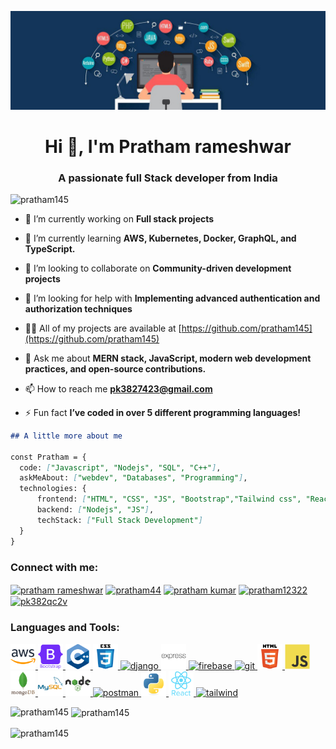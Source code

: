 ![logo](1630053356860mbahead.jpg)
<h1 align="center">Hi 👋, I'm Pratham rameshwar</h1>
<h3 align="center">A passionate full Stack developer from India</h3>


<p align="left"> <img src="https://komarev.com/ghpvc/?username=pratham145&label=Profile%20views&color=0e75b6&style=flat" alt="pratham145" /> </p>

- 🔭 I’m currently working on **Full stack projects**

- 🌱 I’m currently learning **AWS, Kubernetes, Docker, GraphQL, and TypeScript.**

- 👯 I’m looking to collaborate on **Community-driven development projects**

- 🤝 I’m looking for help with **Implementing advanced authentication and authorization techniques**

- 👨‍💻 All of my projects are available at [https://github.com/pratham145](https://github.com/pratham145)

- 💬 Ask me about **MERN stack, JavaScript, modern web development practices, and open-source contributions.**

- 📫 How to reach me **pk3827423@gmail.com**

- ⚡ Fun fact **I’ve coded in over 5 different programming languages!**

```markdown
## A little more about me

const Pratham = {
  code: ["Javascript", "Nodejs", "SQL", "C++"],
  askMeAbout: ["webdev", "Databases", "Programming"],
  technologies: {
      frontend: ["HTML", "CSS", "JS", "Bootstrap","Tailwind css", "React.js"],
      backend: ["Nodejs", "JS"],
      techStack: ["Full Stack Development"]
  }
}
```

<h3 align="left">Connect with me:</h3>
<p align="left">
<a href="https://linkedin.com/in/pratham rameshwar" target="blank"><img align="center" src="https://raw.githubusercontent.com/rahuldkjain/github-profile-readme-generator/master/src/images/icons/Social/linked-in-alt.svg" alt="pratham rameshwar" height="30" width="40" /></a>
<a href="https://www.codechef.com/users/pratham44" target="blank"><img align="center" src="https://cdn.jsdelivr.net/npm/simple-icons@3.1.0/icons/codechef.svg" alt="pratham44" height="30" width="40" /></a>
<a href="https://www.hackerrank.com/pratham kumar" target="blank"><img align="center" src="https://raw.githubusercontent.com/rahuldkjain/github-profile-readme-generator/master/src/images/icons/Social/hackerrank.svg" alt="pratham kumar" height="30" width="40" /></a>
<a href="https://www.leetcode.com/pratham12322" target="blank"><img align="center" src="https://raw.githubusercontent.com/rahuldkjain/github-profile-readme-generator/master/src/images/icons/Social/leet-code.svg" alt="pratham12322" height="30" width="40" /></a>
<a href="https://auth.geeksforgeeks.org/user/pk382qc2v" target="blank"><img align="center" src="https://raw.githubusercontent.com/rahuldkjain/github-profile-readme-generator/master/src/images/icons/Social/geeks-for-geeks.svg" alt="pk382qc2v" height="30" width="40" /></a>
</p>

<h3 align="left">Languages and Tools:</h3>
<p align="left"> <a href="https://aws.amazon.com" target="_blank" rel="noreferrer"> <img src="https://raw.githubusercontent.com/devicons/devicon/master/icons/amazonwebservices/amazonwebservices-original-wordmark.svg" alt="aws" width="40" height="40"/> </a> <a href="https://getbootstrap.com" target="_blank" rel="noreferrer"> <img src="https://raw.githubusercontent.com/devicons/devicon/master/icons/bootstrap/bootstrap-plain-wordmark.svg" alt="bootstrap" width="40" height="40"/> </a> <a href="https://www.w3schools.com/cpp/" target="_blank" rel="noreferrer"> <img src="https://raw.githubusercontent.com/devicons/devicon/master/icons/cplusplus/cplusplus-original.svg" alt="cplusplus" width="40" height="40"/> </a> <a href="https://www.w3schools.com/css/" target="_blank" rel="noreferrer"> <img src="https://raw.githubusercontent.com/devicons/devicon/master/icons/css3/css3-original-wordmark.svg" alt="css3" width="40" height="40"/> </a> <a href="https://www.djangoproject.com/" target="_blank" rel="noreferrer"> <img src="https://cdn.worldvectorlogo.com/logos/django.svg" alt="django" width="40" height="40"/> </a> <a href="https://expressjs.com" target="_blank" rel="noreferrer"> <img src="https://raw.githubusercontent.com/devicons/devicon/master/icons/express/express-original-wordmark.svg" alt="express" width="40" height="40"/> </a> <a href="https://firebase.google.com/" target="_blank" rel="noreferrer"> <img src="https://www.vectorlogo.zone/logos/firebase/firebase-icon.svg" alt="firebase" width="40" height="40"/> </a> <a href="https://git-scm.com/" target="_blank" rel="noreferrer"> <img src="https://www.vectorlogo.zone/logos/git-scm/git-scm-icon.svg" alt="git" width="40" height="40"/> </a> <a href="https://www.w3.org/html/" target="_blank" rel="noreferrer"> <img src="https://raw.githubusercontent.com/devicons/devicon/master/icons/html5/html5-original-wordmark.svg" alt="html5" width="40" height="40"/> </a> <a href="https://developer.mozilla.org/en-US/docs/Web/JavaScript" target="_blank" rel="noreferrer"> <img src="https://raw.githubusercontent.com/devicons/devicon/master/icons/javascript/javascript-original.svg" alt="javascript" width="40" height="40"/> </a> <a href="https://www.mongodb.com/" target="_blank" rel="noreferrer"> <img src="https://raw.githubusercontent.com/devicons/devicon/master/icons/mongodb/mongodb-original-wordmark.svg" alt="mongodb" width="40" height="40"/> </a> <a href="https://www.mysql.com/" target="_blank" rel="noreferrer"> <img src="https://raw.githubusercontent.com/devicons/devicon/master/icons/mysql/mysql-original-wordmark.svg" alt="mysql" width="40" height="40"/> </a> <a href="https://nodejs.org" target="_blank" rel="noreferrer"> <img src="https://raw.githubusercontent.com/devicons/devicon/master/icons/nodejs/nodejs-original-wordmark.svg" alt="nodejs" width="40" height="40"/> </a> <a href="https://postman.com" target="_blank" rel="noreferrer"> <img src="https://www.vectorlogo.zone/logos/getpostman/getpostman-icon.svg" alt="postman" width="40" height="40"/> </a> <a href="https://www.python.org" target="_blank" rel="noreferrer"> <img src="https://raw.githubusercontent.com/devicons/devicon/master/icons/python/python-original.svg" alt="python" width="40" height="40"/> </a> <a href="https://reactjs.org/" target="_blank" rel="noreferrer"> <img src="https://raw.githubusercontent.com/devicons/devicon/master/icons/react/react-original-wordmark.svg" alt="react" width="40" height="40"/> </a> <a href="https://tailwindcss.com/" target="_blank" rel="noreferrer"> <img src="https://www.vectorlogo.zone/logos/tailwindcss/tailwindcss-icon.svg" alt="tailwind" width="40" height="40"/> </a> </p>

<p><img align="left" src="https://github-readme-stats.vercel.app/api/top-langs?username=pratham145&show_icons=true&locale=en&layout=compact" alt="pratham145" /></p>

<p>&nbsp;<img align="center" src="https://github-readme-stats.vercel.app/api?username=pratham145&show_icons=true&locale=en" alt="pratham145" /></p>

<p><img align="center" src="https://github-readme-streak-stats.herokuapp.com/?user=pratham145&" alt="pratham145" /></p>



